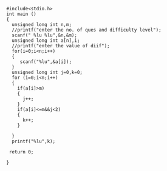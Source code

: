     #include<stdio.h>
    int main ()
    {
      unsigned long int n,m;
      //printf("enter the no. of ques and difficulty level");
      scanf(" %lu %lu",&n,&m);
      unsigned long int a[n],i;
      //printf("enter the value of diif");
      for(i=0;i<n;i++)
      {
         scanf("%lu",&a[i]);
      }
      unsigned long int j=0,k=0;
      for (i=0;i<n;i++)
      {
        if(a[i]>m)
        {
          j++;
        }
        if(a[i]<=m&&j<2)
        {
          k++;
        }
        
      }
      printf("%lu",k);
     
     return 0;
     
    }
